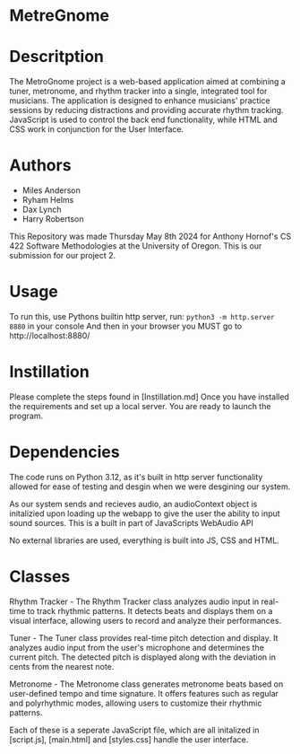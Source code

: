 # MetreGnome

# Descritption #

The MetroGnome project is a web-based application aimed at combining a tuner, metronome, and rhythm tracker into a single, integrated tool for musicians. The application is designed to enhance musicians' practice sessions by reducing distractions and providing accurate rhythm tracking. JavaScript is used to control the back end functionality, while HTML and CSS work in conjunction for the User Interface.

# Authors #

- Miles Anderson
- Ryham Helms
- Dax Lynch
- Harry Robertson

This Repository was made Thursday May 8th 2024 for Anthony Hornof's CS 422 Software Methodologies at the University of Oregon. This is our submission for our project 2.


# Usage #

To run this, use Pythons builtin http server, run:
`python3 -m http.server 8880` in your console
And then in your browser you MUST go to http://localhost:8880/

# Instillation #

Please complete the steps found in [Instillation.md] Once you have installed the requirements and set up a local server. You are ready to launch the program.

# Dependencies #

The code runs on Python 3.12, as it's built in http server functionality allowed for ease of testing and desgin when we were desgining our system. 

As our system sends and recieves audio, an audioContext object is initalizied upon loading up the webapp to give the user the ability to input sound sources. This is a built in part of JavaScripts WebAudio API

No external libraries are used, everything is built into JS, CSS and HTML.

# Classes #

Rhythm Tracker -
The Rhythm Tracker class analyzes audio input in real-time to track rhythmic patterns. It detects beats and displays them on a visual interface, allowing users to record and analyze their performances.

Tuner -
The Tuner class provides real-time pitch detection and display. It analyzes audio input from the user's microphone and determines the current pitch. The detected pitch is displayed along with the deviation in cents from the nearest note.

Metronome -
The Metronome class generates metronome beats based on user-defined tempo and time signature. It offers features such as regular and polyrhythmic modes, allowing users to customize their rhythmic patterns.


Each of these is a seperate JavaScript file, which are all initalized in [script.js], [main.html] and [styles.css] handle the user interface. 


